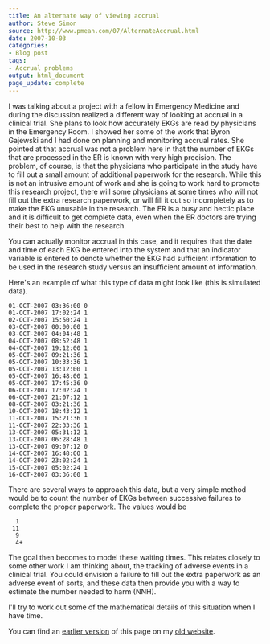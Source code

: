 ```yaml
---
title: An alternate way of viewing accrual
author: Steve Simon
source: http://www.pmean.com/07/AlternateAccrual.html
date: 2007-10-03
categories:
- Blog post
tags:
- Accrual problems
output: html_document
page_update: complete
---
```

I was talking about a project with a fellow in Emergency Medicine and during the discussion realized a different way of looking at accrual in a clinical trial. She plans to look how accurately EKGs are read by physicians in the Emergency Room. I showed her some of the work that Byron Gajewski and I had done on planning and monitoring accrual rates. She pointed at that accrual was not a problem here in that the number of EKGs that are processed in the ER is known with very high precision. The problem, of course, is that the physicians who participate in the study have to fill out a small amount of additional paperwork for the research. While this is not an intrusive amount of work and she is going to work hard to promote this research project, there will some physicians at some times who will not fill out the extra research paperwork, or will fill it out so incompletely as to make the EKG unusable in the research. The ER is a busy and hectic place and it is difficult to get complete data, even when the ER doctors are trying their best to help with the research.

You can actually monitor accrual in this case, and it requires that the date and time of each EKG be entered into the system and that an indicator variable is entered to denote whether the EKG had sufficient information to be used in the research study versus an insufficient amount of information.

Here's an example of what this type of data might look like (this is simulated data).

```{}
01-OCT-2007 03:36:00 0
01-OCT-2007 17:02:24 1
02-OCT-2007 15:50:24 1
03-OCT-2007 00:00:00 1
03-OCT-2007 04:04:48 1
04-OCT-2007 08:52:48 1
04-OCT-2007 19:12:00 1
05-OCT-2007 09:21:36 1
05-OCT-2007 10:33:36 1
05-OCT-2007 13:12:00 1
05-OCT-2007 16:48:00 1
05-OCT-2007 17:45:36 0
06-OCT-2007 17:02:24 1
06-OCT-2007 21:07:12 1
08-OCT-2007 03:21:36 1
10-OCT-2007 18:43:12 1
11-OCT-2007 15:21:36 1
11-OCT-2007 22:33:36 1
13-OCT-2007 05:31:12 1
13-OCT-2007 06:28:48 1
13-OCT-2007 09:07:12 0
14-OCT-2007 16:48:00 1
14-OCT-2007 23:02:24 1
15-OCT-2007 05:02:24 1
16-OCT-2007 03:36:00 1
```

There are several ways to approach this data, but a very simple method would be to count the number of EKGs between successive failures to complete the proper paperwork. The values would be

```{}
  1
 11
  9
  4+
```

The goal then becomes to model these waiting times. This relates closely to some other work I am thinking about, the tracking of adverse events in a clinical trial. You could envision a failure to fill out the extra paperwork as an adverse event of sorts, and these data then provide you with a way to estimate the number needed to harm (NNH).

I'll try to work out some of the mathematical details of this situation when I have time.

You can find an [earlier version][sim1] of this page on my [old website][sim2].

[sim1]: http://www.pmean.com/07/AlternateAccrual.html
[sim2]: http://www.pmean.com
